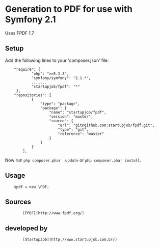 Generation to PDF for use with Symfony 2.1
==============================

Uses FPDF 1.7

Setup
-----

Add the following lines to your 'composer.json' file:


        "require": {
                "php": ">=5.3.3",
                "symfony/symfony": "2.1.*",
                .......
                "startupjob/fpdf": "*"
         },
        "repositories": [
                {
                    "type": "package",
                    "package": {
                        "name": "startupjob/fpdf",
                        "version": "master",
                        "source": {
                            "url": "git@github.com:startupjob/fpdf.git",
                            "type": "git",
                            "reference": "master"
                        }
                    }
                }
            ],


Now run `php composer.phar  update` or `php composer.phar install`.

Usage
--------

        $pdf = new \PDF;
Sources
---------

            [FPDF](http://www.fpdf.org/)

developed by
---------

            [StartupJob](http://www.startupjob.com.br/)